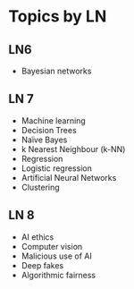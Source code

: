 # Topics by LN

## LN6

- Bayesian networks

## LN 7

- Machine learning
- Decision Trees
- Naïve Bayes
- k Nearest Neighbour (k-NN)
- Regression
- Logistic regression
- Artificial Neural Networks
- Clustering

## LN 8

- AI ethics
- Computer vision
- Malicious use of AI
- Deep fakes
- Algorithmic fairness
